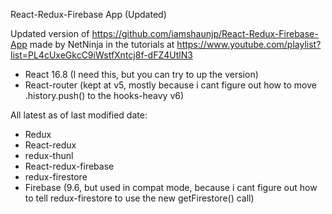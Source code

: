 React-Redux-Firebase App (Updated)

Updated version of https://github.com/iamshaunjp/React-Redux-Firebase-App made by NetNinja in the tutorials at https://www.youtube.com/playlist?list=PL4cUxeGkcC9iWstfXntcj8f-dFZ4UtlN3

- React 16.8 (I need this, but you can try to up the version)
- React-router (kept at v5, mostly because i cant figure out how to move .history.push() to the hooks-heavy v6)

All latest as of last modified date:

- Redux
- React-redux
- redux-thunl
- React-redux-firebase
- redux-firestore
- Firebase (9.6, but used in compat mode, because i cant figure out how to tell redux-firestore to use the new getFirestore() call)

